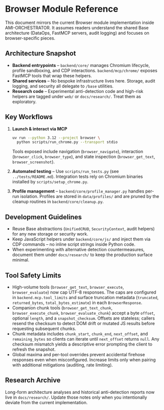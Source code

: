 # Browser Module Reference

This document mirrors the current Browser module implementation inside AMI-ORCHESTRATOR.
It assumes readers understand the shared Base architecture (DataOps, FastMCP servers,
audit logging) and focuses on browser-specific pieces.

## Architecture Snapshot
- **Backend entrypoints** – `backend/core/` manages Chromium lifecycle, profile sandboxing,
  and CDP interactions. `backend/mcp/chrome/` exposes FastMCP tools that wrap these helpers.
- **Shared services** – No bespoke infrastructure lives here. Storage, audit logging, and security
  all delegate to `/base` utilities.
- **Research code** – Experimental anti-detection code and high-risk helpers are tagged under
  `web/` or `docs/research/`. Treat them as exploratory.

## Key Workflows
1. **Launch & interact via MCP**
   ```bash
   uv run --python 3.12 --project browser \
     python scripts/run_chrome.py --transport stdio
   ```
   Tools exposed include navigation (`browser_navigate`), interaction (`browser_click`,
   `browser_type`), and state inspection (`browser_get_text`, `browser_screenshot`).

2. **Automated testing** – Use `scripts/run_tests.py` (see `../tests/README.md`). Integration
   tests rely on Chromium binaries installed by `scripts/setup_chrome.py`.

3. **Profile management** – `backend/core/profile_manager.py` handles per-run isolation.
   Profiles are stored in `data/profiles/` and are pruned by the cleanup routines in `backend/core/cleanup.py`.

## Development Guidelines
- Reuse Base abstractions (`UnifiedCRUD`, `SecurityContext`, audit helpers) for any new
  storage or security work.
- Keep JavaScript helpers under `backend/core/js/` and inject them via CDP commands – no inline
  script strings inside Python code.
- When experimenting with alternative detection countermeasures, document them under
  `docs/research/` to keep the production surface minimal.

## Tool Safety Limits
- High-volume tools (`browser_get_text`, `browser_execute`, `browser_evaluate`) now cap UTF-8
  responses. The caps are configured in `backend.mcp.tool_limits` and surface truncation
  metadata (`truncated`, `returned_bytes`, `total_bytes_estimate`) in each `BrowserResponse`.
- Companion chunk tools (`browser_get_text_chunk`, `browser_execute_chunk`,
  `browser_evaluate_chunk`) accept a byte `offset`, optional `length`, and a
  `snapshot_checksum`. Offsets are stateless; callers resend the checksum to detect DOM drift or
  mutated JS results before requesting subsequent chunks.
- Chunk metadata includes `chunk_start`, `chunk_end`, `next_offset`, and `remaining_bytes` so
  clients can iterate until `next_offset` returns `null`. Any checksum mismatch yields a
  descriptive error prompting the client to refresh the snapshot.
- Global maxima and per-tool overrides prevent accidental firehose responses even when
  misconfigured. Increase limits only when pairing with additional mitigations (auditing,
  rate limiting).

## Research Archive
Long-form architecture analyses and historical anti-detection reports now live in
`docs/research/`. Update those notes only when you intentionally deviate from the current
implementation.
